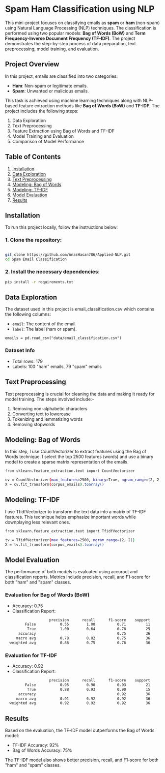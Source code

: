 # **Spam Ham Classification using NLP**

This mini-project focuses on classifying emails as **spam** or **ham** (non-spam) using Natural Language Processing (NLP) techniques. The classification is performed using two popular models: **Bag of Words (BoW)** and **Term Frequency-Inverse Document Frequency (TF-IDF)**. The project demonstrates the step-by-step process of data preparation, text preprocessing, model training, and evaluation.

## **Project Overview**

In this project, emails are classified into two categories:
- **Ham**: Non-spam or legitimate emails.
- **Spam**: Unwanted or malicious emails.

This task is achieved using machine learning techniques along with NLP-based feature extraction methods like **Bag of Words (BoW)** and **TF-IDF**. The project includes the following steps:
1. Data Exploration
2. Text Preprocessing
3. Feature Extraction using Bag of Words and TF-IDF
4. Model Training and Evaluation
5. Comparison of Model Performance

## **Table of Contents**
1. [Installation](#installation)
2. [Data Exploration](#data-exploration)
3. [Text Preprocessing](#text-preprocessing)
4. [Modeling: Bag of Words](#modeling-bag-of-words)
5. [Modeling: TF-IDF](#modeling-tfidf)
6. [Model Evaluation](#model-evaluation)
7. [Results](#results)

## **Installation**

To run this project locally, follow the instructions below:

### 1. Clone the repository:
```bash

git clone https://github.com/AnasHasan786/Applied-NLP.git
cd Spam Email Classification
```

### 2. Install the necessary dependencies:
```bash
pip install -r requirements.txt
```

## **Data Exploration**

The dataset used in this project is email_classification.csv which contains the following columns:
- `email`: The content of the email.
- `label`: The label (ham or spam).

```
emails = pd.read_csv("data/email_classification.csv")
```

### **Dataset Info**

- Total rows: 179
- Labels: 100 "ham" emails, 79 "spam" emails

## **Text Preprocessing**

Text preprocessing is crucial for cleaning the data and making it ready for model training. The steps involved include:-

1. Removing non-alphabetic characters
2. Converting text to lowercase
3. Tokenizing and lemmatizing words
4. Removing stopwords

## **Modeling: Bag of Words**

In this step, I use CountVectorizer to extract features using the Bag of Words technique. I select the top 2500 features (words) and use a binary model to create a sparse matrix representation of the emails.

```bash
from sklearn.feature_extraction.text import CountVectorizer

cv = CountVectorizer(max_features=2500, binary=True, ngram_range=(2, 2))
X = cv.fit_transform(corpus_emails).toarray()
```

## **Modeling: TF-IDF**

I use TfidfVectorizer to transform the text data into a matrix of TF-IDF features. This technique helps emphasize important words while downplaying less relevant ones.

```bash
from sklearn.feature_extraction.text import TfidfVectorizer

tv = TfidfVectorizer(max_features=2500, ngram_range=(2, 2))
X = tv.fit_transform(corpus_emails).toarray()
```

## **Model Evaluation**

The performance of both models is evaluated using accuract and classification reports. Metrics include precision, recall, and F1-score for both "ham" and "spam" classes.

### **Evaluation for Bag of Words (BoW)**

* Accuracy: 0.75
* Classification Report:

```bash
                    precision      recall      f1-score    support
         False           0.55        1.00          0.71         11
          True           1.00        0.64          0.78         25 
      accuracy                                     0.75         36
     macro avg           0.78        0.82          0.75         36
  weighted avg           0.86        0.75          0.76         36
```

  ### **Evaluation for TF-IDF**

  * Accuracy: 0.92
  * Classification Report:

```bash
                    precision      recall      f1-score    support
         False           0.95        0.90          0.93         21
          True           0.88        0.93          0.90         15 
      accuracy                                     0.92         36
     macro avg           0.91        0.92          0.92         36
  weighted avg           0.92        0.92          0.92         36
```

## **Results**

Based on the evaluation, the TF-IDF model outperforms the Bag of Words model:

* TF-IDF Accuracy: 92%
* Bag of Words Accuracy: 75%

The TF-IDF model also shows better precision, recall, and F1-score for both "ham" and "spam" classes.
